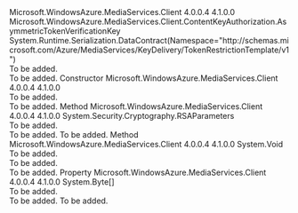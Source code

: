 <Type Name="RsaTokenVerificationKey" FullName="Microsoft.WindowsAzure.MediaServices.Client.ContentKeyAuthorization.RsaTokenVerificationKey">
  <TypeSignature Language="C#" Value="public class RsaTokenVerificationKey : Microsoft.WindowsAzure.MediaServices.Client.ContentKeyAuthorization.AsymmetricTokenVerificationKey" />
  <TypeSignature Language="ILAsm" Value=".class public auto ansi beforefieldinit RsaTokenVerificationKey extends Microsoft.WindowsAzure.MediaServices.Client.ContentKeyAuthorization.AsymmetricTokenVerificationKey" />
  <TypeSignature Language="DocId" Value="T:Microsoft.WindowsAzure.MediaServices.Client.ContentKeyAuthorization.RsaTokenVerificationKey" />
  <TypeSignature Language="VB.NET" Value="Public Class RsaTokenVerificationKey&#xA;Inherits AsymmetricTokenVerificationKey" />
  <TypeSignature Language="F#" Value="type RsaTokenVerificationKey = class&#xA;    inherit AsymmetricTokenVerificationKey" />
  <AssemblyInfo>
    <AssemblyName>Microsoft.WindowsAzure.MediaServices.Client</AssemblyName>
    <AssemblyVersion>4.0.0.4</AssemblyVersion>
    <AssemblyVersion>4.1.0.0</AssemblyVersion>
  </AssemblyInfo>
  <Base>
    <BaseTypeName>Microsoft.WindowsAzure.MediaServices.Client.ContentKeyAuthorization.AsymmetricTokenVerificationKey</BaseTypeName>
  </Base>
  <Interfaces />
  <Attributes>
    <Attribute>
      <AttributeName>System.Runtime.Serialization.DataContract(Namespace="http://schemas.microsoft.com/Azure/MediaServices/KeyDelivery/TokenRestrictionTemplate/v1")</AttributeName>
    </Attribute>
  </Attributes>
  <Docs>
    <summary>To be added.</summary>
    <remarks>To be added.</remarks>
  </Docs>
  <Members>
    <Member MemberName=".ctor">
      <MemberSignature Language="C#" Value="public RsaTokenVerificationKey ();" />
      <MemberSignature Language="ILAsm" Value=".method public hidebysig specialname rtspecialname instance void .ctor() cil managed" />
      <MemberSignature Language="DocId" Value="M:Microsoft.WindowsAzure.MediaServices.Client.ContentKeyAuthorization.RsaTokenVerificationKey.#ctor" />
      <MemberSignature Language="VB.NET" Value="Public Sub New ()" />
      <MemberType>Constructor</MemberType>
      <AssemblyInfo>
        <AssemblyName>Microsoft.WindowsAzure.MediaServices.Client</AssemblyName>
        <AssemblyVersion>4.0.0.4</AssemblyVersion>
        <AssemblyVersion>4.1.0.0</AssemblyVersion>
      </AssemblyInfo>
      <Parameters />
      <Docs>
        <summary>To be added.</summary>
        <remarks>To be added.</remarks>
      </Docs>
    </Member>
    <Member MemberName="GetRsaParameters">
      <MemberSignature Language="C#" Value="public System.Security.Cryptography.RSAParameters GetRsaParameters ();" />
      <MemberSignature Language="ILAsm" Value=".method public hidebysig instance valuetype System.Security.Cryptography.RSAParameters GetRsaParameters() cil managed" />
      <MemberSignature Language="DocId" Value="M:Microsoft.WindowsAzure.MediaServices.Client.ContentKeyAuthorization.RsaTokenVerificationKey.GetRsaParameters" />
      <MemberSignature Language="VB.NET" Value="Public Function GetRsaParameters () As RSAParameters" />
      <MemberSignature Language="F#" Value="member this.GetRsaParameters : unit -&gt; System.Security.Cryptography.RSAParameters" Usage="rsaTokenVerificationKey.GetRsaParameters " />
      <MemberType>Method</MemberType>
      <AssemblyInfo>
        <AssemblyName>Microsoft.WindowsAzure.MediaServices.Client</AssemblyName>
        <AssemblyVersion>4.0.0.4</AssemblyVersion>
        <AssemblyVersion>4.1.0.0</AssemblyVersion>
      </AssemblyInfo>
      <ReturnValue>
        <ReturnType>System.Security.Cryptography.RSAParameters</ReturnType>
      </ReturnValue>
      <Parameters />
      <Docs>
        <summary>To be added.</summary>
        <returns>To be added.</returns>
        <remarks>To be added.</remarks>
      </Docs>
    </Member>
    <Member MemberName="InitFromRsaParameters">
      <MemberSignature Language="C#" Value="public void InitFromRsaParameters (System.Security.Cryptography.RSAParameters parameters);" />
      <MemberSignature Language="ILAsm" Value=".method public hidebysig instance void InitFromRsaParameters(valuetype System.Security.Cryptography.RSAParameters parameters) cil managed" />
      <MemberSignature Language="DocId" Value="M:Microsoft.WindowsAzure.MediaServices.Client.ContentKeyAuthorization.RsaTokenVerificationKey.InitFromRsaParameters(System.Security.Cryptography.RSAParameters)" />
      <MemberSignature Language="VB.NET" Value="Public Sub InitFromRsaParameters (parameters As RSAParameters)" />
      <MemberSignature Language="F#" Value="member this.InitFromRsaParameters : System.Security.Cryptography.RSAParameters -&gt; unit" Usage="rsaTokenVerificationKey.InitFromRsaParameters parameters" />
      <MemberType>Method</MemberType>
      <AssemblyInfo>
        <AssemblyName>Microsoft.WindowsAzure.MediaServices.Client</AssemblyName>
        <AssemblyVersion>4.0.0.4</AssemblyVersion>
        <AssemblyVersion>4.1.0.0</AssemblyVersion>
      </AssemblyInfo>
      <ReturnValue>
        <ReturnType>System.Void</ReturnType>
      </ReturnValue>
      <Parameters>
        <Parameter Name="parameters" Type="System.Security.Cryptography.RSAParameters" />
      </Parameters>
      <Docs>
        <param name="parameters">To be added.</param>
        <summary>To be added.</summary>
        <remarks>To be added.</remarks>
      </Docs>
    </Member>
    <Member MemberName="RawBody">
      <MemberSignature Language="C#" Value="public override byte[] RawBody { get; set; }" />
      <MemberSignature Language="ILAsm" Value=".property instance unsigned int8[] RawBody" />
      <MemberSignature Language="DocId" Value="P:Microsoft.WindowsAzure.MediaServices.Client.ContentKeyAuthorization.RsaTokenVerificationKey.RawBody" />
      <MemberSignature Language="VB.NET" Value="Public Overrides Property RawBody As Byte()" />
      <MemberSignature Language="F#" Value="member this.RawBody : byte[] with get, set" Usage="Microsoft.WindowsAzure.MediaServices.Client.ContentKeyAuthorization.RsaTokenVerificationKey.RawBody" />
      <MemberType>Property</MemberType>
      <AssemblyInfo>
        <AssemblyName>Microsoft.WindowsAzure.MediaServices.Client</AssemblyName>
        <AssemblyVersion>4.0.0.4</AssemblyVersion>
        <AssemblyVersion>4.1.0.0</AssemblyVersion>
      </AssemblyInfo>
      <ReturnValue>
        <ReturnType>System.Byte[]</ReturnType>
      </ReturnValue>
      <Docs>
        <summary>To be added.</summary>
        <value>To be added.</value>
        <remarks>To be added.</remarks>
      </Docs>
    </Member>
  </Members>
</Type>